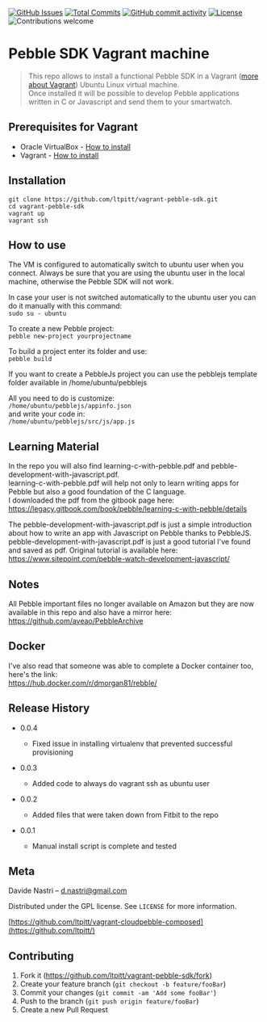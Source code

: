 [![GitHub Issues](https://img.shields.io/github/issues-raw/ltpitt/vagrant-pebble-sdk)](https://github.com/ltpitt/vagrant-pebble-sdk/issues)
[![Total Commits](https://img.shields.io/github/last-commit/ltpitt/vagrant-pebble-sdk)](https://github.com/ltpitt/vagrant-pebble-sdk/commits)
[![GitHub commit activity](https://img.shields.io/github/commit-activity/4w/ltpitt/vagrant-pebble-sdk?foo=bar)](https://github.com/ltpitt/vagrant-pebble-sdk/commits)
[![License](https://img.shields.io/badge/license-MIT-blue.svg)](https://github.com/ltpitt/vagrant-pebble-sdk/blob/master/LICENSE)
![Contributions welcome](https://img.shields.io/badge/contributions-welcome-orange.svg)

# Pebble SDK Vagrant machine
> This repo allows to install a functional Pebble SDK in a Vagrant ([more about Vagrant](https://www.vagrantup.com/intro)) Ubuntu Linux virtual machine.  
> Once installed it will be possible to develop Pebble applications written in C or Javascript and send them to your smartwatch.  

## Prerequisites for Vagrant  

- Oracle VirtualBox - [How to install](https://www.virtualbox.org/wiki/Downloads)
- Vagrant - [How to install](https://www.vagrantup.com/intro/getting-started/install.html)

## Installation

`git clone https://github.com/ltpitt/vagrant-pebble-sdk.git`  
`cd vagrant-pebble-sdk`  
`vagrant up`  
`vagrant ssh`  

## How to use

The VM is configured to automatically switch to ubuntu user when you connect. Always be sure that you are using the ubuntu user in the local machine, otherwise the Pebble SDK will not work.  

In case your user is not switched automatically to the ubuntu user you can do it manually with this command:  
`sudo su - ubuntu`

To create a new Pebble project:  
`pebble new-project yourprojectname`  

To build a project enter its folder and use:  
`pebble build`  

If you want to create a PebbleJs project you can use the pebblejs template folder available in /home/ubuntu/pebblejs  

All you need to do is customize:  
`/home/ubuntu/pebblejs/appinfo.json`  
and write your code in:  
`/home/ubuntu/pebblejs/src/js/app.js`  

## Learning Material

In the repo you will also find learning-c-with-pebble.pdf and pebble-development-with-javascript.pdf.  
learning-c-with-pebble.pdf will help not only to learn writing apps for Pebble but also a good foundation of the C language.  
I downloaded the pdf from the gitbook page here:  
https://legacy.gitbook.com/book/pebble/learning-c-with-pebble/details  

The pebble-development-with-javascript.pdf is just a simple introduction about how to write an app with Javascript on Pebble thanks to PebbleJS.  
pebble-development-with-javascript.pdf is just a good tutorial I've found and saved as pdf. Original tutorial is available here:  
https://www.sitepoint.com/pebble-watch-development-javascript/  

## Notes

All Pebble important files no longer available on Amazon but they are now available in this repo and also have a mirror here:  
https://github.com/aveao/PebbleArchive

## Docker
I've also read that someone was able to complete a Docker container too, here's the link:  
https://hub.docker.com/r/dmorgan81/rebble/

## Release History

* 0.0.4
    * Fixed issue in installing virtualenv that prevented successful provisioning

* 0.0.3
    * Added code to always do vagrant ssh as ubuntu user

* 0.0.2
    * Added files that were taken down from Fitbit to the repo

* 0.0.1
    * Manual install script is complete and tested

## Meta

Davide Nastri – d.nastri@gmail.com

Distributed under the GPL license. See ``LICENSE`` for more information.

[https://github.com/ltpitt/vagrant-cloudpebble-composed](https://github.com/ltpitt/)

## Contributing

1. Fork it (<https://github.com/ltpitt/vagrant-pebble-sdk/fork>)
2. Create your feature branch (`git checkout -b feature/fooBar`)
3. Commit your changes (`git commit -am 'Add some fooBar'`)
4. Push to the branch (`git push origin feature/fooBar`)
5. Create a new Pull Request
